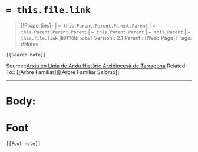 # `= this.file.link`
>[!Properties]- | `= this.Parent.Parent.Parent.Parent` |  `= this.Parent.Parent.Parent` | `= this.Parent.Parent` | `= this.Parent` | `= this.file.link` |`BUTTON[note]` 
>Version:: 2.1
>Parent:: [[Web Page]]
>Tags: #Notes
```meta-bind-embed
[[Search note]]
```
Source::[Arxiu en Línia de Arxiu Històric Arxidiocesà de Tarragona](https://arxiuenlinia.ahat.cat/FonsDocumentals)
Related To::  [[Arbre Familiar]][[Arbre Familiar Salomo]]
***
# Body:









# Foot
```meta-bind-embed
[[Foot note]]
``` 